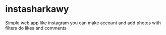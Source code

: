 # instasharkawy
Simple web app like instagram you can make account and add photos with filters do likes and comments

